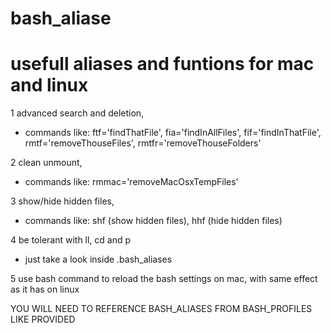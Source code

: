 bash_aliase
=============================================================
usefull aliases and funtions for mac and linux
=============================================================

1 advanced search and deletion, 
  - commands like: ftf='findThatFile', fia='findInAllFiles', fif='findInThatFile', rmtf='removeThouseFiles', rmtfr='removeThouseFolders'

2 clean unmount, 
  - commands like: rmmac='removeMacOsxTempFiles'

3 show/hide hidden files,
  - commands like: shf (show hidden files), hhf (hide hidden files)

4 be tolerant with ll, cd and p
  - just take a look inside .bash_aliases

5 use bash command to reload the bash settings on mac, with same effect as it has on linux

YOU WILL NEED TO REFERENCE BASH_ALIASES FROM BASH_PROFILES LIKE PROVIDED
